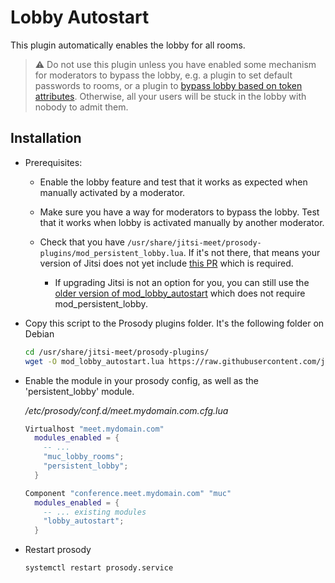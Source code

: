 # Lobby Autostart

This plugin automatically enables the lobby for all rooms. 

> :warning: Do not use this plugin unless you have enabled some mechanism for moderators to bypass the lobby,
e.g. a plugin to set default passwords to rooms, or a plugin to
[bypass lobby based on token attributes](../token_lobby_bypass/). Otherwise, all your users will be stuck in
the lobby with nobody to admit them.



## Installation
- Prerequisites:
  - Enable the lobby feature and test that it works as expected when manually activated by a moderator.

  - Make sure you have a way for moderators to bypass the lobby. Test that it works when lobby is
    activated manually by another moderator.
  
  - Check that you have `/usr/share/jitsi-meet/prosody-plugins/mod_persistent_lobby.lua`. If it's not there, that means
    your version of Jitsi does not yet include [this PR](https://github.com/jitsi/jitsi-meet/pull/12215) which is required.
    - If upgrading Jitsi is not an option for you, you can still use the
      [older version of mod_lobby_autostart](../lobby_autostart/README_legacy.md)
      which does not require mod_persistent_lobby.
  

- Copy this script to the Prosody plugins folder. It's the following folder on
  Debian 

   ```bash
   cd /usr/share/jitsi-meet/prosody-plugins/
   wget -O mod_lobby_autostart.lua https://raw.githubusercontent.com/jitsi-contrib/prosody-plugins/main/lobby_autostart/mod_lobby_autostart.lua
   ```
  
- Enable the module in your prosody config, as well as the 'persistent_lobby' module.

  _/etc/prosody/conf.d/meet.mydomain.com.cfg.lua_

  ```lua
  Virtualhost "meet.mydomain.com"
    modules_enabled = {
      -- ...
      "muc_lobby_rooms";
      "persistent_lobby";
    }
  
  Component "conference.meet.mydomain.com" "muc"
    modules_enabled = {
      -- ... existing modules
      "lobby_autostart";
    }
  ```

- Restart prosody

  ```bash
  systemctl restart prosody.service
  ```
